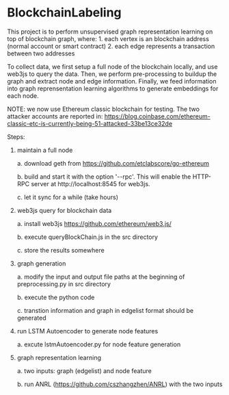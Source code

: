 # BlockchainLabeling


This project is to perform unsupervised graph representation learning on top of blockchain graph, where:
	1. each vertex is an blockchain address (normal account or smart contract)
	2. each edge represents a transaction between two addresses

To collect data, we first setup a full node of the blockchain locally, and use web3js to query the data. Then, we perform pre-processing to buildup the graph and extract node and edge information. Finally, we feed information into graph reprensentation learning algorithms to generate embeddings for each node.

NOTE: we now use Ethereum classic blockchain for testing. The two attacker accounts are reported in: https://blog.coinbase.com/ethereum-classic-etc-is-currently-being-51-attacked-33be13ce32de

Steps:
1. maintain a full node

	a. download geth from https://github.com/etclabscore/go-ethereum

	b. build and start it with the option '--rpc'. This will enable the HTTP-RPC server at http://localhost:8545 for web3js.

	c. let it sync for a while (take hours)



2. web3js query for blockchain data

	a. install web3js https://github.com/ethereum/web3.js/

	b. execute queryBlockChain.js in the src directory

	c. store the results somewhere



3. graph generation

	a. modify the input and output file paths at the beginning of preprocessing.py in src directory

	b. execute the python code

	c. transtion information and graph in edgelist format should be generated



4. run LSTM Autoencoder to generate node features

	a. excute lstmAutoencoder.py for node feature generation



5. graph representation learning

	a. two inputs: graph (edgelist) and node feature

	b. run ANRL (https://github.com/cszhangzhen/ANRL) with the two inputs 
